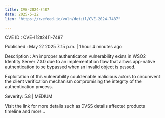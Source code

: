 ```yaml
---
title: CVE-2024-7487
date: 2025-5-22
lien: "https://cvefeed.io/vuln/detail/CVE-2024-7487"

---
```


CVE ID : CVE-[[2024]]-7487

Published :  May 22
2025
7:15 p.m. | 1 hour
4 minutes ago

Description : An improper authentication vulnerability exists in WSO2 Identity Server 7.0.0 due to an implementation flaw that allows app-native authentication to be bypassed when an invalid object is passed.

Exploitation of this vulnerability could enable malicious actors to circumvent the client verification mechanism
compromising the integrity of the authentication process.

Severity: 5.8 | MEDIUM

Visit the link for more details
such as CVSS details
affected products
timeline
and more...
